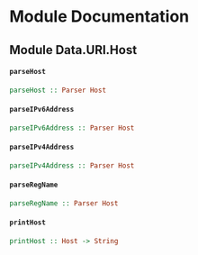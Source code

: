 # Module Documentation

## Module Data.URI.Host

#### `parseHost`

``` purescript
parseHost :: Parser Host
```


#### `parseIPv6Address`

``` purescript
parseIPv6Address :: Parser Host
```

#### `parseIPv4Address`

``` purescript
parseIPv4Address :: Parser Host
```


#### `parseRegName`

``` purescript
parseRegName :: Parser Host
```


#### `printHost`

``` purescript
printHost :: Host -> String
```




